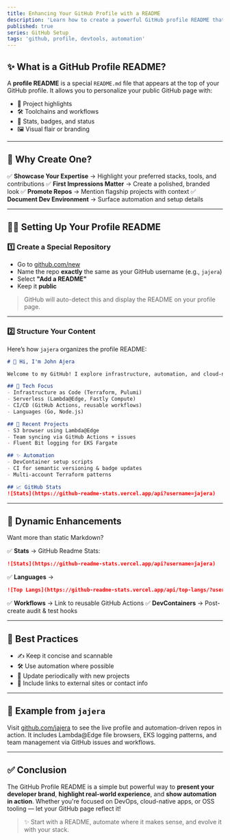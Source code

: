 ```yaml
---
title: Enhancing Your GitHub Profile with a README
description: 'Learn how to create a powerful GitHub profile README that highlights your projects, tools, and automations. See how `jajera` uses it to showcase real-world cloud-native workflows.'
published: true
series: GitHub Setup
tags: 'github, profile, devtools, automation'
---
```


## ✨ What is a GitHub Profile README?

A **profile README** is a special `README.md` file that appears at the top of your GitHub profile. It allows you to personalize your public GitHub page with:

- 🧾 Project highlights
- 🛠️ Toolchains and workflows
- 🧪 Stats, badges, and status
- 🖼️ Visual flair or branding

---

## 🚀 Why Create One?

✅ **Showcase Your Expertise** → Highlight your preferred stacks, tools, and contributions
✅ **First Impressions Matter** → Create a polished, branded look
✅ **Promote Repos** → Mention flagship projects with context
✅ **Document Dev Environment** → Surface automation and setup details

---

## 👨‍💻 Setting Up Your Profile README

### 1️⃣ Create a Special Repository

- Go to [github.com/new](https://github.com/new)
- Name the repo **exactly** the same as your GitHub username (e.g., `jajera`)
- Select **"Add a README"**
- Keep it **public**

> GitHub will auto-detect this and display the README on your profile page.

---

### 2️⃣ Structure Your Content

Here’s how `jajera` organizes the profile README:

```markdown
# 👋 Hi, I'm John Ajera

Welcome to my GitHub! I explore infrastructure, automation, and cloud-native tooling through modular and real-world demos.

## 🚀 Tech Focus
- Infrastructure as Code (Terraform, Pulumi)
- Serverless (Lambda@Edge, Fastly Compute)
- CI/CD (GitHub Actions, reusable workflows)
- Languages (Go, Node.js)

## 🔧 Recent Projects
- S3 browser using Lambda@Edge
- Team syncing via GitHub Actions + issues
- Fluent Bit logging for EKS Fargate

## ✨ Automation
- DevContainer setup scripts
- CI for semantic versioning & badge updates
- Multi-account Terraform patterns

## 📈 GitHub Stats
![Stats](https://github-readme-stats.vercel.app/api?username=jajera)
```

---

## 🧩 Dynamic Enhancements

Want more than static Markdown?

✅ **Stats** → GitHub Readme Stats:

```markdown
![Stats](https://github-readme-stats.vercel.app/api?username=jajera)
```

✅ **Languages** →

```markdown
![Top Langs](https://github-readme-stats.vercel.app/api/top-langs/?username=jajera)
```

✅ **Workflows** → Link to reusable GitHub Actions
✅ **DevContainers** → Post-create audit & test hooks

---

## 🎯 Best Practices

- ✍️ Keep it concise and scannable
- 🛠️ Use automation where possible
- 🔄 Update periodically with new projects
- 🚀 Include links to external sites or contact info

---

## 🧪 Example from `jajera`

Visit [github.com/jajera](https://github.com/jajera) to see the live profile and automation-driven repos in action. It includes Lambda@Edge file browsers, EKS logging patterns, and team management via GitHub issues and workflows.

---

## ✅ Conclusion

The GitHub Profile README is a simple but powerful way to **present your developer brand**, **highlight real-world experience**, and **show automation in action**. Whether you're focused on DevOps, cloud-native apps, or OSS tooling — let your GitHub page reflect it!

> ✨ Start with a README, automate where it makes sense, and evolve it with your stack.
